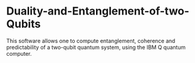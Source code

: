 # Duality-and-Entanglement-of-two-Qubits
This software allows one to compute entanglement, coherence and predictability of a two-qubit quantum system, using the IBM Q quantum computer.
